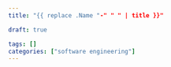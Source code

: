 ```yaml
---
title: "{{ replace .Name "-" " " | title }}"

draft: true

tags: []
categories: ["software engineering"]
---
```


